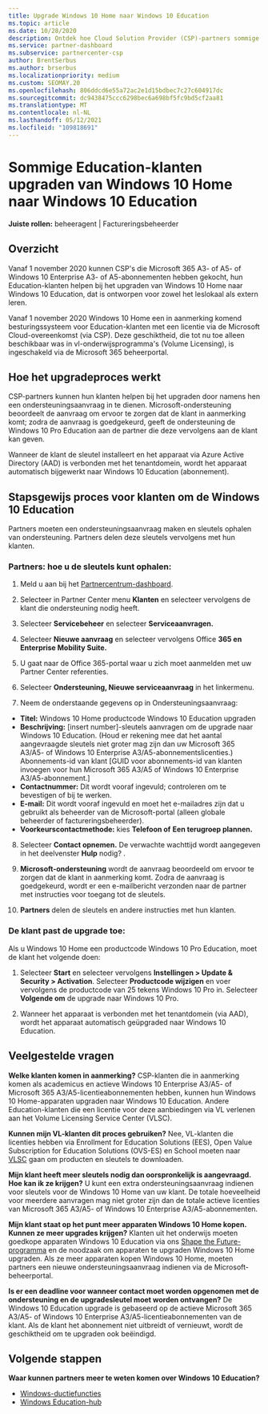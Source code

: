 ```yaml
---
title: Upgrade Windows 10 Home naar Windows 10 Education
ms.topic: article
ms.date: 10/28/2020
description: Ontdek hoe Cloud Solution Provider (CSP)-partners sommige van hun Education-klanten kunnen upgraden van Windows 10 Home naar Windows 10 Education
ms.service: partner-dashboard
ms.subservice: partnercenter-csp
author: BrentSerbus
ms.author: brserbus
ms.localizationpriority: medium
ms.custom: SEOMAY.20
ms.openlocfilehash: 806ddcd6e55a72ac2e1d15bdbec7c27c604917dc
ms.sourcegitcommit: dc9438475ccc6298bec6a698bf5fc9bd5cf2aa81
ms.translationtype: MT
ms.contentlocale: nl-NL
ms.lasthandoff: 05/12/2021
ms.locfileid: "109818691"
---
```

# <a name="upgrade-some-education-customers-from-windows-10-home-to-windows-10-education"></a>Sommige Education-klanten upgraden van Windows 10 Home naar Windows 10 Education

**Juiste rollen:** beheeragent | Factureringsbeheerder

## <a name="overview"></a>Overzicht

Vanaf 1 november 2020 kunnen CSP's die Microsoft 365 A3- of A5- of Windows 10 Enterprise A3- of A5-abonnementen hebben gekocht, hun Education-klanten helpen bij het upgraden van Windows 10 Home naar Windows 10 Education, dat is ontworpen voor zowel het leslokaal als extern leren.

Vanaf 1 november 2020 Windows 10 Home een in aanmerking komend besturingssysteem voor Education-klanten met een licentie via de Microsoft Cloud-overeenkomst (via CSP). Deze geschiktheid, die tot nu toe alleen beschikbaar was in vl-onderwijsprogramma's (Volume Licensing), is ingeschakeld via de Microsoft 365 beheerportal. 

## <a name="how-the-upgrade-process-works"></a>Hoe het upgradeproces werkt

CSP-partners kunnen hun klanten helpen bij het upgraden door namens hen een ondersteuningsaanvraag in te dienen. Microsoft-ondersteuning beoordeelt de aanvraag om ervoor te zorgen dat de klant in aanmerking komt; zodra de aanvraag is goedgekeurd, geeft de ondersteuning de Windows 10 Pro Education aan de partner die deze vervolgens aan de klant kan geven.

Wanneer de klant de sleutel installeert en het apparaat via Azure Active Directory (AAD) is verbonden met het tenantdomein, wordt het apparaat automatisch bijgewerkt naar Windows 10 Education (abonnement).   

## <a name="step-by-step-process-for-customers-to-get-windows-10-education"></a>Stapsgewijs proces voor klanten om de Windows 10 Education

Partners moeten een ondersteuningsaanvraag maken en sleutels ophalen van ondersteuning. Partners delen deze sleutels vervolgens met hun klanten.

### <a name="partners--how-to-get-the-keys"></a>Partners: hoe u de sleutels kunt ophalen:

1. Meld u aan bij het [Partnercentrum-dashboard](https://partner.microsoft.com/dashboard).

2. Selecteer in Partner Center menu **Klanten** en selecteer vervolgens de klant die ondersteuning nodig heeft.

3. Selecteer **Servicebeheer** en selecteer **Serviceaanvragen.**

4. Selecteer **Nieuwe aanvraag** en selecteer vervolgens Office **365 en Enterprise Mobility Suite.**

5. U gaat naar de Office 365-portal waar u zich moet aanmelden met uw Partner Center referenties.

6. Selecteer **Ondersteuning, Nieuwe serviceaanvraag** in het linkermenu.

7. Neem de onderstaande gegevens op in Ondersteuningsaanvraag:

- **Titel:** Windows 10 Home productcode Windows 10 Education upgraden
- **Beschrijving:** [insert number]-sleutels aanvragen om de upgrade naar Windows 10 Education. (Houd er rekening mee dat het aantal aangevraagde sleutels niet groter mag zijn dan uw Microsoft 365 A3/A5- of Windows 10 Enterprise A3/A5-abonnementslicenties.) Abonnements-id van klant [GUID voor abonnements-id van klanten invoegen voor hun Microsoft 365 A3/A5 of Windows 10 Enterprise A3/A5-abonnement.]
- **Contactnummer:** Dit wordt vooraf ingevuld; controleren om te bevestigen of bij te werken.
- **E-mail:** Dit wordt vooraf ingevuld en moet het e-mailadres zijn dat u gebruikt als beheerder van de Microsoft-portal (alleen globale beheerder of factureringsbeheerder).
- **Voorkeurscontactmethode:** kies **Telefoon of** **Een terugroep plannen.**

8. Selecteer **Contact opnemen.** De verwachte wachttijd wordt aangegeven in het deelvenster **Hulp** nodig? .

9. **Microsoft-ondersteuning** wordt de aanvraag beoordeeld om ervoor te zorgen dat de klant in aanmerking komt. Zodra de aanvraag is goedgekeurd, wordt er een e-mailbericht verzonden naar de partner met instructies voor toegang tot de sleutels.

10. **Partners** delen de sleutels en andere instructies met hun klanten.

### <a name="customer-applies-the-upgrade"></a>De klant past de upgrade toe:

Als u Windows 10 Home een productcode Windows 10 Pro Education, moet de klant het volgende doen:  

1. Selecteer **Start** en selecteer vervolgens **Instellingen > Update & Security > Activation**. Selecteer **Productcode wijzigen** en voer vervolgens de productcode van 25 tekens Windows 10 Pro in. Selecteer **Volgende om** de upgrade naar Windows 10 Pro.

2. Wanneer het apparaat is verbonden met het tenantdomein (via AAD), wordt het apparaat automatisch geüpgraded naar Windows 10 Education.  

## <a name="frequently-asked-questions"></a>Veelgestelde vragen

**Welke klanten komen in aanmerking?**
CSP-klanten die in aanmerking komen als academicus en actieve Windows 10 Enterprise A3/A5- of Microsoft 365 A3/A5-licentieabonnementen hebben, kunnen hun Windows 10 Home-apparaten upgraden naar Windows 10 Education. Andere Education-klanten die een licentie voor deze aanbiedingen via VL verlenen aan het Volume Licensing Service Center (VLSC).

**Kunnen mijn VL-klanten dit proces gebruiken?**
Nee, VL-klanten die licenties hebben via Enrollment for Education Solutions (EES), Open Value Subscription for Education Solutions (OVS-ES) en School moeten naar [VLSC](https://www.microsoft.com/Licensing/servicecenter/default.aspx) gaan om producten en sleutels te downloaden. 

**Mijn klant heeft meer sleutels nodig dan oorspronkelijk is aangevraagd. Hoe kan ik ze krijgen?**
U kunt een extra ondersteuningsaanvraag indienen voor sleutels voor de Windows 10 Home van uw klant. De totale hoeveelheid voor meerdere aanvragen mag niet groter zijn dan de totale actieve licenties van Microsoft 365 A3/A5- of Windows 10 Enterprise A3/A5-abonnementen.

**Mijn klant staat op het punt meer apparaten Windows 10 Home kopen. Kunnen ze meer upgrades krijgen?**
Klanten uit het onderwijs moeten goedkope apparaten Windows 10 Education via ons [Shape the Future-programma](https://www.microsoft.com/education/products/windows/shapethefuture.aspx) en de noodzaak om apparaten te upgraden Windows 10 Home upgraden. Als ze meer apparaten kopen Windows 10 Home, moeten partners een nieuwe ondersteuningsaanvraag indienen via de Microsoft-beheerportal.

**Is er een deadline voor wanneer contact moet worden opgenomen met de ondersteuning en de upgradesleutel moet worden ontvangen?**
De Windows 10 Education upgrade is gebaseerd op de actieve Microsoft 365 A3/A5- of Windows 10 Enterprise A3/A5-licentieabonnementen van de klant. Als de klant het abonnement niet uitbreidt of vernieuwt, wordt de geschiktheid om te upgraden ook beëindigd.

## <a name="next-steps"></a>Volgende stappen

**Waar kunnen partners meer te weten komen over Windows 10 Education?**

- [Windows-ductiefuncties](https://www.microsoft.com/education/products/windows/features)
- [Windows Education-hub](/education/windows/)
